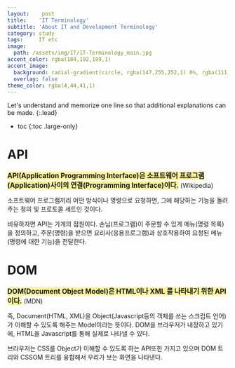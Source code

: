 ```yaml
---
layout:    post
title:    'IT Terminology'
subtitle: 'About IT and Development Terminology'
category: study
tags:     IT etc
image: 
  path: /assets/img/IT/IT-Terminology_main.jpg
accent_color: rgba(104,192,189,1)
accent_image:
  background: radial-gradient(circle, rgba(147,255,252,1) 0%, rgba(111,203,200,1) 15%, rgba(56,122,119,1) 40%, rgba(28,80,77,1) 68%, rgba(4,44,41,1) 100%);
  overlay: false
theme_color: rgba(4,44,41,1)
---
```


Let's understand and memorize one line so that additional explanations can be made.
{:.lead}

* toc
{:toc .large-only}

# API 

**<span style='background-color:#fff39b; font-size:1.1em'>API(Application Programming Interface)은 소프트웨어 프로그램(Application)사이의 연결(Programming Interface)이다.</span>** (Wikipedia)

소프트웨어 프로그램끼리 어떤 방식이나 명령으로 요청하면, 그에 해당하는 기능을 돌려 주는 정의 및 프로토콜 세트인 것이다.   

비유하자면 API는 가게의 점원이다. 손님(프로그램)이 주문할 수 있게 메뉴(명령 목록)을 정의하고, 주문(명령)을 받으면 요리사(응용프로그램)과 상호작용하여 요청된 메뉴(명령에 대한 기능)을 전달한다. 


# DOM 

**<span style='background-color:#fff39b; font-size:1.1em'>DOM(Document Object Model)은 HTML이나 XML 를 나타내기 위한 API이다.</span>** (MDN)

즉, Document(HTML, XML)을 Object(Javascript등의 객체를 쓰는 스크립트 언어)가 이해할 수 있도록 해주는 Model이라는 뜻이다. 
DOM을 브라우저가 내장하고 있기에, HTML을 Javascript를 통해 실체로 나타낼 수 있다.

브라우저는 CSS를 Object가 이해할 수 있도록 하는 API또한 가지고 있으며 DOM 트리와 CSSOM 트리를 융합해서 우리가 보는 화면을 나타낸다. 